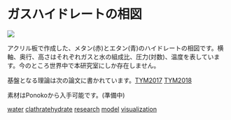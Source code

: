 # ガスハイドレートの相図

![](https://i.gyazo.com/f6812119debfef70c326b6b13917fee3.jpg)

アクリル板で作成した、メタン(赤)とエタン(青)のハイドレートの相図です。横軸、奥行、高さはそれぞれガスと水の組成比、圧力(対数)、温度を表しています。今のところ世界中で本研究室にしか存在しません。



基盤となる理論は次の論文に書かれています。[TYM2017](TYM2017.md)  [TYM2018](TYM2018.md) 



素材はPonokoから入手可能です。(準備中)



[water](water.md) [clathratehydrate](clathratehydrate.md) [research](research.md) [model](model.md) [visualization](visualization.md) 




